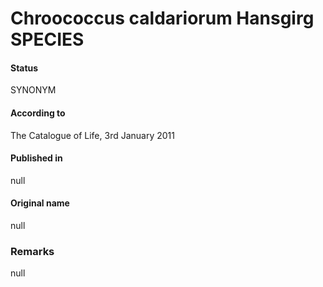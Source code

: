 Chroococcus caldariorum Hansgirg SPECIES
=======

#### Status
SYNONYM

#### According to
The Catalogue of Life, 3rd January 2011

#### Published in
null

#### Original name
null

### Remarks
null